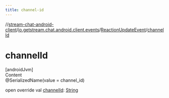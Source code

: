 ```yaml
---
title: channel-id
---
```

//[stream-chat-android-client](../../../index.md)/[io.getstream.chat.android.client.events](../index.md)/[ReactionUpdateEvent](index.md)/[channelId](channelId.md)



# channelId  
[androidJvm]  
Content  
@SerializedName(value = channel_id)  
  
open override val [channelId](channelId.md): [String](https://kotlinlang.org/api/latest/jvm/stdlib/kotlin/-string/index.html)  



